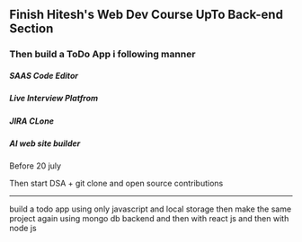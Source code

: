 ## Finish Hitesh's Web Dev Course UpTo Back-end Section
### Then build a ToDo App i following manner



##### SAAS Code Editor
##### Live Interview Platfrom
##### JIRA CLone
##### AI web site builder

Before 20 july

Then start DSA + git clone and open source contributions

-----
 build a todo app using only javascript and local storage
 then make the same project again using mongo db backend and then with react js and then with node js
 